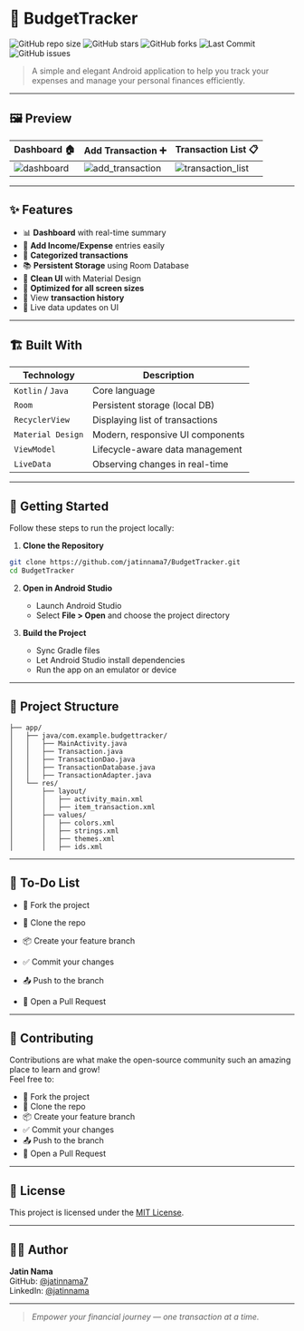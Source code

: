 # 💸 BudgetTracker

![GitHub repo size](https://img.shields.io/github/repo-size/jatinnama7/BudgetTracker)
![GitHub stars](https://img.shields.io/github/stars/jatinnama7/BudgetTracker?style=social)
![GitHub forks](https://img.shields.io/github/forks/jatinnama7/BudgetTracker?style=social)
![Last Commit](https://img.shields.io/github/last-commit/jatinnama7/BudgetTracker)
![GitHub issues](https://img.shields.io/github/issues/jatinnama7/BudgetTracker)

> A simple and elegant Android application to help you track your expenses and manage your personal finances efficiently.

---

## 🖼️ Preview

| Dashboard 🏠                       | Add Transaction ➕                             | Transaction List 📋                              |
| ---------------------------------- | ---------------------------------------------- | ------------------------------------------------ |
| ![dashboard](assets/dashboard.png) | ![add_transaction](assets/add_transaction.png) | ![transaction_list](assets/transaction_list.png) |

---

## ✨ Features

- 📊 **Dashboard** with real-time summary
- 💸 **Add Income/Expense** entries easily
- 📆 **Categorized transactions**
- 📚 **Persistent Storage** using Room Database
- 🎨 **Clean UI** with Material Design
- 📱 **Optimized for all screen sizes**
- 🧾 View **transaction history**
- 🔄 Live data updates on UI

---

## 🏗️ Built With

| Technology        | Description                      |
| ----------------- | -------------------------------- |
| `Kotlin` / `Java` | Core language                    |
| `Room`            | Persistent storage (local DB)    |
| `RecyclerView`    | Displaying list of transactions  |
| `Material Design` | Modern, responsive UI components |
| `ViewModel`       | Lifecycle-aware data management  |
| `LiveData`        | Observing changes in real-time   |

---

## 🚀 Getting Started

Follow these steps to run the project locally:

1. **Clone the Repository**

```bash
git clone https://github.com/jatinnama7/BudgetTracker.git
cd BudgetTracker
```

2. **Open in Android Studio**

   - Launch Android Studio
   - Select **File > Open** and choose the project directory

3. **Build the Project**

   - Sync Gradle files
   - Let Android Studio install dependencies
   - Run the app on an emulator or device

---

## 📁 Project Structure

```
├── app/
│   ├── java/com.example.budgettracker/
│   │   ├── MainActivity.java
│   │   ├── Transaction.java
│   │   ├── TransactionDao.java
│   │   ├── TransactionDatabase.java
│   │   ├── TransactionAdapter.java
│   └── res/
│       ├── layout/
│       │   ├── activity_main.xml
│       │   ├── item_transaction.xml
│       ├── values/
│       │   ├── colors.xml
│       │   ├── strings.xml
│       │   ├── themes.xml
│       │   ├── ids.xml
```

---

## 📌 To-Do List

- 🍴 Fork the project

- 👯 Clone the repo

- 📦 Create your feature branch

- ✅ Commit your changes

- 📤 Push to the branch

- 🔁 Open a Pull Request

---

## 🤝 Contributing

Contributions are what make the open-source community such an amazing place to learn and grow!  
Feel free to:

- 🍴 Fork the project
- 👯 Clone the repo
- 📦 Create your feature branch
- ✅ Commit your changes
- 📤 Push to the branch
- 🔁 Open a Pull Request

---

## 📃 License

This project is licensed under the [MIT License](LICENSE).

---

## 👨‍💻 Author

**Jatin Nama**  
GitHub: [@jatinnama7](https://github.com/jatinnama7)  
LinkedIn: [@jatinnama](https://www.linkedin.com/in/jatin-nama/)

---

> _Empower your financial journey — one transaction at a time._
